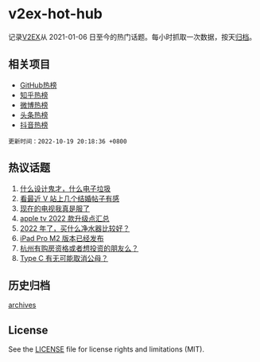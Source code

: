 # v2ex-hot-hub

 记录[V2EX](https://www.v2ex.com/)从 2021-01-06 日至今的热门话题。每小时抓取一次数据，按天[归档](archives)。
 
 ## 相关项目

- [GitHub热榜](https://github.com/snaildev/github-hot-hub)
- [知乎热榜](https://github.com/snaildev/zhihu-hot-hub)
- [微博热榜](https://github.com/snaildev/weibo-hot-hub)
- [头条热榜](https://github.com/snaildev/toutiao-hot-hub)
- [抖音热榜](https://github.com/snaildev/douyin-hot-hub)


 `更新时间：2022-10-19 20:18:36 +0800`

## 热议话题

1. [什么设计鬼才，什么电子垃圾](https://www.v2ex.com/t/887984)
1. [看最近 V 站上几个结婚帖子有感](https://www.v2ex.com/t/888031)
1. [现在的电视我真是服了](https://www.v2ex.com/t/887911)
1. [apple tv 2022 款升级点汇总](https://www.v2ex.com/t/887948)
1. [2022 年了，买什么净水器比较好？](https://www.v2ex.com/t/887996)
1. [iPad Pro M2 版本已经发布](https://www.v2ex.com/t/887936)
1. [杭州有购房资格或者想投资的朋友么？](https://www.v2ex.com/t/888051)
1. [Type C 有无可能取消公母？](https://www.v2ex.com/t/888046)

## 历史归档

[archives](archives)

## License

See the [LICENSE](LICENSE) file for license rights and limitations (MIT).
